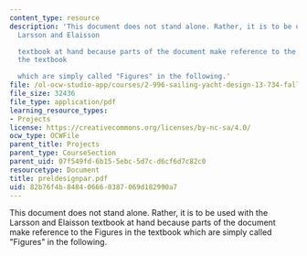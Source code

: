 ```yaml
---
content_type: resource
description: 'This document does not stand alone. Rather, it is to be used with the
  Larsson and Elaisson

  textbook at hand because parts of the document make reference to the Figures in
  the textbook

  which are simply called "Figures" in the following.'
file: /ol-ocw-studio-app/courses/2-996-sailing-yacht-design-13-734-fall-2003/82b76f4b848406668387069d182990a7_preldesignpar.pdf
file_size: 32436
file_type: application/pdf
learning_resource_types:
- Projects
license: https://creativecommons.org/licenses/by-nc-sa/4.0/
ocw_type: OCWFile
parent_title: Projects
parent_type: CourseSection
parent_uid: 07f549fd-6b15-5ebc-5d7c-d6cf6d7c82c0
resourcetype: Document
title: preldesignpar.pdf
uid: 82b76f4b-8484-0666-8387-069d182990a7
---
```

This document does not stand alone. Rather, it is to be used with the Larsson and Elaisson
textbook at hand because parts of the document make reference to the Figures in the textbook
which are simply called "Figures" in the following.